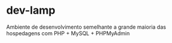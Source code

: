 # dev-lamp
Ambiente de desenvolvimento semelhante a grande maioria das hospedagens com PHP + MySQL + PHPMyAdmin
